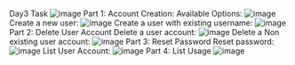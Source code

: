 Day3 Task
![image](https://github.com/Namg04/BashBlaze-7-Days-of-Bash-Scripting-Challenge/assets/61374484/a2734c35-d104-46ab-ba46-980b263c6acf)
Part 1:  Account Creation:
Available Options:
![image](https://github.com/Namg04/BashBlaze-7-Days-of-Bash-Scripting-Challenge/assets/61374484/8d00f674-629c-4949-beae-447550449740)
Create a new user:
![image](https://github.com/Namg04/BashBlaze-7-Days-of-Bash-Scripting-Challenge/assets/61374484/b0df8dd0-d878-4077-b51b-a67a6df25dca)
Create a user with existing username:
![image](https://github.com/Namg04/BashBlaze-7-Days-of-Bash-Scripting-Challenge/assets/61374484/2ee5019b-3e3b-4617-b165-374d6c7d87e4)
Part 2: Delete User Account
Delete a user account:
![image](https://github.com/Namg04/BashBlaze-7-Days-of-Bash-Scripting-Challenge/assets/61374484/da33e631-46f9-4167-87f3-a010eb5433b9)
Delete a Non existing user account:
![image](https://github.com/Namg04/BashBlaze-7-Days-of-Bash-Scripting-Challenge/assets/61374484/3f77100d-60d3-46ee-850c-d22881b86315)
Part 3: Reset Password
Reset password:
![image](https://github.com/Namg04/BashBlaze-7-Days-of-Bash-Scripting-Challenge/assets/61374484/5f6211d7-7022-4d77-9323-c27d42ced7a0)
List User Account:
![image](https://github.com/Namg04/BashBlaze-7-Days-of-Bash-Scripting-Challenge/assets/61374484/265984e3-a90c-4e7d-afc5-3875636fd6e1)
Part 4: List Usage
![image](https://github.com/Namg04/BashBlaze-7-Days-of-Bash-Scripting-Challenge/assets/61374484/782f8a06-967f-44dc-b0d4-b77b08235b9e)
